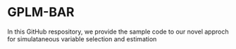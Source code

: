 # GPLM-BAR

In this GitHub respository, we provide the sample code to our novel approch for simulataneous variable selection and estimation 

